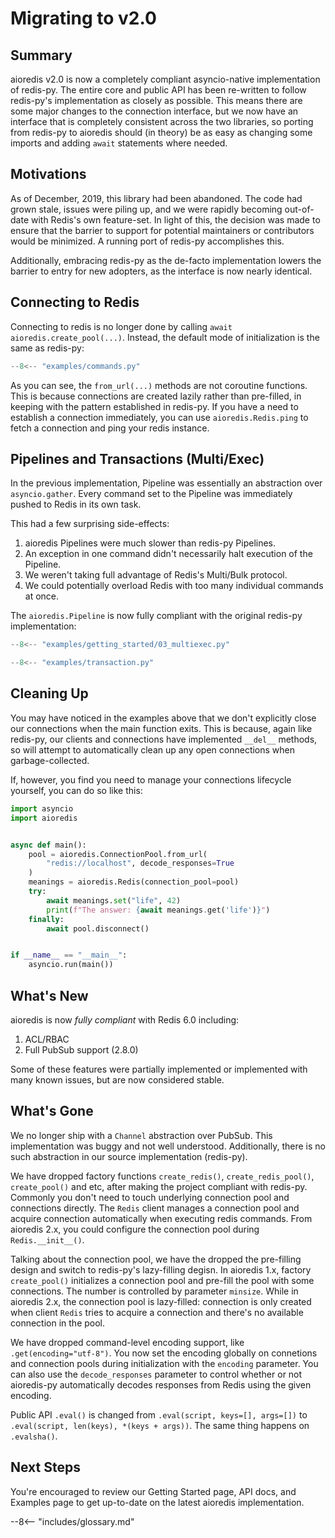 # Migrating to v2.0

## Summary

aioredis v2.0 is now a completely compliant asyncio-native implementation of redis-py.
The entire core and public API has been re-written to follow redis-py's implementation
as closely as possible. This means there are some major changes to the connection
interface, but we now have an interface that is completely consistent across the two
libraries, so porting from redis-py to aioredis should (in theory) be as easy as
changing some imports and adding `await` statements where needed.

## Motivations

As of December, 2019, this library had been abandoned. The code had grown stale, issues
were piling up, and we were rapidly becoming out-of-date with Redis's own feature-set.
In light of this, the decision was made to ensure that the barrier to support for
potential maintainers or contributors would be minimized. A running port of redis-py
accomplishes this.

Additionally, embracing redis-py as the de-facto implementation lowers the barrier to
entry for new adopters, as the interface is now nearly identical.

## Connecting to Redis

Connecting to redis is no longer done by calling `await aioredis.create_pool(...)`.
Instead, the default mode of initialization is the same as redis-py:

```python
--8<-- "examples/commands.py"
```

As you can see, the `from_url(...)` methods are not coroutine functions. This is because
connections are created lazily rather than pre-filled, in keeping with the pattern
established in redis-py. If you have a need to establish a connection immediately, you
can use `aioredis.Redis.ping` to fetch a connection and ping your redis instance.

## Pipelines and Transactions (Multi/Exec)


In the previous implementation, Pipeline was essentially an abstraction over
`asyncio.gather`. Every command set to the Pipeline was immediately pushed to Redis in
its own task.

This had a few surprising side-effects:


1. aioredis Pipelines were much slower than redis-py Pipelines.
2. An exception in one command didn't necessarily halt execution of the Pipeline.
3. We weren't taking full advantage of Redis's Multi/Bulk protocol.
4. We could potentially overload Redis with too many individual commands at once.

The `aioredis.Pipeline` is now fully compliant with the original redis-py
implementation:

```python
--8<-- "examples/getting_started/03_multiexec.py"
```

```python
--8<-- "examples/transaction.py"
```

## Cleaning Up

You may have noticed in the examples above that we don't explicitly close our
connections when the main function exits. This is because, again like redis-py, our
clients and connections have implemented `__del__` methods, so will attempt to
automatically clean up any open connections when garbage-collected.

If, however, you find you need to manage your connections lifecycle yourself, you can
do so like this:


```python
import asyncio
import aioredis


async def main():
    pool = aioredis.ConnectionPool.from_url(
        "redis://localhost", decode_responses=True
    )
    meanings = aioredis.Redis(connection_pool=pool)
    try:
        await meanings.set("life", 42)
        print(f"The answer: {await meanings.get('life')}")
    finally:
        await pool.disconnect()


if __name__ == "__main__":
    asyncio.run(main())
```


## What's New

aioredis is now *fully compliant* with Redis 6.0 including:

1. ACL/RBAC
2. Full PubSub support (2.8.0)

Some of these features were partially implemented or implemented with many known issues,
but are now considered stable.


## What's Gone

We no longer ship with a `Channel` abstraction over PubSub. This implementation was
buggy and not well understood. Additionally, there is no such abstraction in our source
implementation (redis-py).

We have dropped factory functions `create_redis()`, `create_redis_pool()`,
`create_pool()` and etc, after making the project compliant with redis-py.
Commonly you don't need to touch underlying connection pool and connections directly.
The `Redis` client manages a connection pool and acquire connection automatically
when executing redis commands. From aioredis 2.x, you could configure
the connection pool during `Redis.__init__()`.

Talking about the connection pool, we have the dropped the pre-filling design
and switch to redis-py's lazy-filling degisn. In aioredis 1.x, factory `create_pool()`
initializes a connection pool and pre-fill the pool with some connections.
The number is controlled by parameter `minsize`. While in aioredis 2.x, the
connection pool is lazy-filled: connection is only created when client `Redis`
tries to acquire a connection and there's no available connection in the pool.

We have dropped command-level encoding support, like `.get(encoding="utf-8")`. You now
set the encoding globally on connetions and connection pools during initialization
with the `encoding` parameter. You can also use the `decode_responses` parameter to
control whether or not aioredis-py automatically decodes responses from Redis using
the given encoding.

Public API `.eval()` is changed from `.eval(script, keys=[], args=[])` to
`.eval(script, len(keys), *(keys + args))`. The same thing happens on `.evalsha()`.

## Next Steps

You're encouraged to review our Getting Started page, API docs, and Examples page to get
up-to-date on the latest aioredis implementation.

--8<-- "includes/glossary.md"
